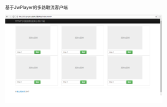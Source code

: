 
基于JwPlayer的多路取流客户端

![image](https://github.com/twoconk/rtmp_multiplayer/blob/master/screenshoot/1.png)
